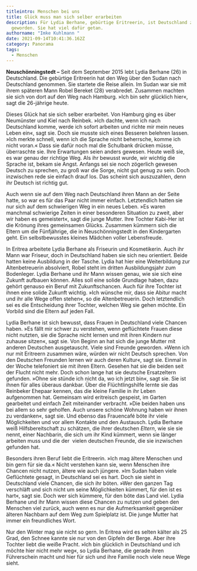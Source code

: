 ```yaml
---
titleintro: Menschen bei uns
title: Glück muss man sich selber erarbeiten
description: Für Lydia Berhane, gebürtige Eritreerin, ist Deutschland zur Heimat
  geworden. Sie hat viel dafür getan.
authorname: "Imke Kuhlmann "
date: 2021-09-14T10:41:36.162Z
category: Panorama
tags:
  - Menschen
---
```



**Neuschönningstedt –** Seit dem September 2015 lebt Lydia Berhane (26) in Deutschland. Die gebürtige Eritreerin hat den Weg über den Sudan nach Deutschland genommen. Sie startete die Reise allein. Im Sudan war sie mit ihrem späteren Mann Robel Bereket (28) verabredet. Zusammen machten sie sich von dort auf den Weg nach Hamburg. »Ich bin sehr glücklich hier«, sagt die 26-jährige heute.

Dieses Glück hat sie sich selber erarbeitet. Von Hamburg ging es über Neumünster und Kiel nach Reinbek. »Ich dachte, wenn ich nach Deutschland komme, werde ich sofort arbeiten und richte mir mein neues Leben ein«, sagt sie. Doch sie musste sich eines Besseren belehren lassen. »Ich merkte schnell, wenn ich die Sprache nicht beherrsche, komme ich nicht voran.« Dass sie dafür noch mal die Schulbank drücken müsse, überraschte sie. Ihre Erwartungen seien anders gewesen. Heute weiß sie, es war genau der richtige Weg. Als ihr bewusst wurde, wir wichtig die Sprache ist, bekam sie Angst. Anfangs sei sie noch zögerlich gewesen Deutsch zu sprechen, zu groß war die Sorge, nicht gut genug zu sein. Doch inzwischen rede sie einfach drauf los. Das scheint sich auszuzahlen, denn ihr Deutsch ist richtig gut. 

Auch wenn sie auf dem Weg nach Deutschland ihren Mann an der Seite hatte, so war es für das Paar nicht immer einfach. Letztendlich hatten sie nur sich auf dem schwierigen Weg in ein neues Leben. »Es waren manchmal schwierige Zeiten in einer besonderen Situation zu zweit, aber wir haben es gemeistert«, sagt die junge Mutter. Ihre Tochter Kabi-Her ist die Krönung ihres gemeinsamen Glücks. Zusammen kümmern sich die Eltern um die Fünfjährige, die in Neuschönningstedt in den Kindergarten geht. Ein selbstbewusstes kleines Mädchen voller Lebensfreude. 

In Eritrea arbeitete Lydia Berhane als Friseurin und Kosmetikerin. Auch ihr Mann war Friseur, doch in Deutschland haben sie sich neu orientiert. Beide hatten keine Ausbildung in der Tasche. Lydia hat hier eine Weiterbildung zur Altenbetreuerin absolviert, Robel steht im dritten Ausbildungsjahr zum Bodenleger. Lydia Berhane und ihr Mann wissen genau, wie sie sich eine Zukunft aufbauen können. Alles soll eine solide Grundlage haben, dazu gehört genauso ein Beruf mit Zukunftschancen. Auch für ihre Tochter ist ihnen eine solide Zukunft wichtig. »Ich wünsche mir, dass sie Abitur macht und ihr alle Wege offen stehen«, so die Altenbetreuerin. Doch letztendlich sei es die Entscheidung ihrer Tochter, welchen Weg sie gehen möchte. Ein Vorbild sind die Eltern auf jeden Fall. 

Lydia Berhane ist sich bewusst, dass Frauen in Deutschland viele Chancen haben. »Es fällt mir schwer zu verstehen, wenn geflüchtete Frauen diese nicht nutzten, sie die Sprache nicht lernen und mit ihren Kindern nur zuhause sitzen«, sagt sie. Von Beginn an hat sich die junge Mutter mit anderen Deutschen ausgetauscht. Viele sind Freunde geworden. »Wenn ich nur mit Eritreern zusammen wäre, würden wir nicht Deutsch sprechen. Von den Deutschen Freunden lernen wir auch deren Kultur«, sagt sie. Einmal in der Woche telefoniert sie mit ihren Eltern. Gesehen hat sie die beiden seit der Flucht nicht mehr. Doch schon lange hat sie deutsche Ersatzeltern gefunden. »Ohne sie stünde ich nicht da, wo ich jetzt bin«, sagt sie. Sie ist ihnen für alles überaus dankbar. Über die Flüchtlingshilfe lernte sie das Reinbeker Ehepaar kennen, das die kleine Familie in ihr Leben aufgenommen hat. Gemeinsam wird eritreisch gespeist, im Garten gearbeitet und einfach Zeit miteinander verbracht. »Die beiden haben uns bei allem so sehr geholfen. Auch unsere schöne Wohnung haben wir ihnen zu verdanken«, sagt sie. Und ebenso das Frauencafé böte ihr viele Möglichkeiten und vor allem Kontakte und den Austausch. Lydia Berhane weiß Hilfsbereitschaft zu schätzen, die ihrer deutschen *Eltern*, wie sie sie nennt, einer Nachbarin, die sich um ihr Kind kümmert, wenn sie länger arbeiten muss und die der  vielen deutschen Freunde, die sie inzwischen gefunden hat. 

Besonders ihren Beruf liebt die Eritreerin. »Ich mag ältere Menschen und bin gern für sie da.« Nicht verstehen kann sie, wenn Menschen ihre Chancen nicht nutzen, ältere wie auch jüngere. »Im Sudan haben viele Geflüchtete gesagt, in Deutschland sei es hart. Doch sie sieht in Deutschland viele Chancen, die sich ihr böten. »Wer den ganzen Tag verschläft und sich nicht um seine Möglichkeiten kümmert, für den ist es hart«, sagt sie. Doch wer sich kümmere, für den böte das Land viel. Lydia Berhane und ihr Mann wissen diese Chancen zu nutzen und geben den Menschen viel zurück, auch wenn es nur die Aufmerksamkeit gegenüber älteren Nachbarn auf dem Weg zum Spielplatz ist. Die junge Mutter hat immer ein freundliches Wort.

Nur den Winter mag sie nicht so gern. In Eritrea wird es selten kälter als 25 Grad, den Schnee kannte sie nur von den Gipfeln der Berge. Aber ihre Tochter liebt die weiße Pracht. »Ich bin glücklich in Deutschland und ich möchte hier nicht mehr weg«, so Lydia Berhane, die gerade ihren Führerschein macht und hier für sich und ihre Familie noch viele neue Wege sieht.
